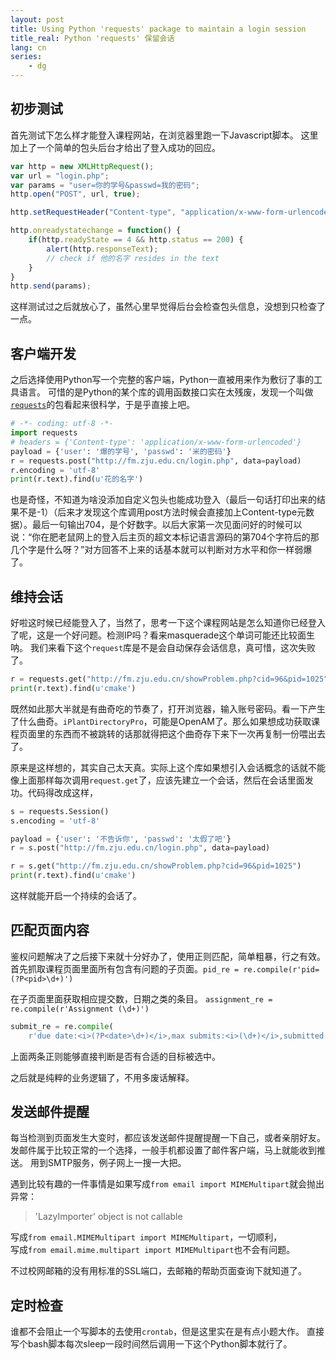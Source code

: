 ```yaml
---
layout: post
title: Using Python 'requests' package to maintain a login session
title_real: Python 'requests' 保留会话
lang: cn
series:
    - dg
---
```

## 初步测试
首先测试下怎么样才能登入课程网站，在浏览器里跑一下Javascript脚本。
这里加上了一个简单的包头后台才给出了登入成功的回应。

```javascript
var http = new XMLHttpRequest();
var url = "login.php";
var params = "user=你的学号&passwd=我的密码";
http.open("POST", url, true);

http.setRequestHeader("Content-type", "application/x-www-form-urlencoded");

http.onreadystatechange = function() {
    if(http.readyState == 4 && http.status == 200) {
        alert(http.responseText);
        // check if 他的名字 resides in the text
    }
}
http.send(params);
```

这样测试过之后就放心了，虽然心里早觉得后台会检查包头信息，没想到只检查了一点。
## 客户端开发
之后选择使用Python写一个完整的客户端，Python一直被用来作为敷衍了事的工具语言。
可惜的是Python的某个库的调用函数接口实在太残废，发现一个叫做[`requests`](http://docs.python-requests.org/)的包看起来很科学，于是乎直接上吧。

```python
# -*- coding: utf-8 -*-
import requests
# headers = {'Content-type': 'application/x-www-form-urlencoded'}
payload = {'user': '爆的学号', 'passwd': '米的密码'}
r = requests.post("http://fm.zju.edu.cn/login.php", data=payload)
r.encoding = 'utf-8'
print(r.text).find(u'花的名字')
```

也是奇怪，不知道为啥没添加自定义包头也能成功登入（最后一句话打印出来的结果不是-1）（后来才发现这个库调用post方法时候会直接加上Content-type元数据）。最后一句输出704，是个好数字。以后大家第一次见面问好的时候可以说：“你在肥老鼠网上的登入后主页的超文本标记语言源码的第704个字符后的那几个字是什么呀？”对方回答不上来的话基本就可以判断对方水平和你一样弱爆了。
## 维持会话
好啦这时候已经能登入了，当然了，思考一下这个课程网站是怎么知道你已经登入了呢，这是一个好问题。检测IP吗？看来masquerade这个单词可能还比较面生呐。
我们来看下这个`request`库是不是会自动保存会话信息，真可惜，这次失败了。

```python
r = requests.get("http://fm.zju.edu.cn/showProblem.php?cid=96&pid=1025")
print(r.text).find(u'cmake')
```

既然如此那大半就是有曲奇吃的节奏了，打开浏览器，输入账号密码。看一下产生了什么曲奇。`iPlantDirectoryPro`，可能是OpenAM了。那么如果想成功获取课程页面里的东西而不被跳转的话那就得把这个曲奇存下来下一次再复制一份喂出去了。

原来是这样想的，其实自己太天真。实际上这个库如果想引入会话概念的话就不能像上面那样每次调用`request.get`了，应该先建立一个会话，然后在会话里面发功。代码得改成这样，

```python
s = requests.Session()
s.encoding = 'utf-8'

payload = {'user': '不告诉你', 'passwd': '太假了吧'}
r = s.post("http://fm.zju.edu.cn/login.php", data=payload)

r = s.get("http://fm.zju.edu.cn/showProblem.php?cid=96&pid=1025")
print(r.text).find(u'cmake')
```

这样就能开启一个持续的会话了。

## 匹配页面内容
鉴权问题解决了之后接下来就十分好办了，使用正则匹配，简单粗暴，行之有效。
首先抓取课程页面里面所有包含有问题的子页面。`pid_re = re.compile(r'pid=(?P<pid>\d+)')`

在子页面里面获取相应提交数，日期之类的条目。
`assignment_re = re.compile(r'Assignment (\d+)')
`

```python
submit_re = re.compile(
    r'due date:<i>(?P<date>\d+)</i>,max submits:<i>(\d+)</i>,submitted:<i>(\d+)</i>,status: <i>not submitted</i>')
```

上面两条正则能够直接判断是否有合适的目标被选中。

之后就是纯粹的业务逻辑了，不用多废话解释。

## 发送邮件提醒
每当检测到页面发生大变时，都应该发送邮件提醒提醒一下自己，或者亲朋好友。发邮件属于比较正常的一个选择，一般手机都设置了邮件客户端，马上就能收到推送。
用到SMTP服务，例子网上一搜一大把。

遇到比较有趣的一件事情是如果写成`from email import MIMEMultipart`就会抛出异常：
>'LazyImporter' object is not callable

写成`from email.MIMEMultipart import MIMEMultipart`，一切顺利，  
写成`from email.mime.multipart import MIMEMultipart`也不会有问题。

不过校网邮箱的没有用标准的SSL端口，去邮箱的帮助页面查询下就知道了。

## 定时检查
谁都不会阻止一个写脚本的去使用`crontab`，但是这里实在是有点小题大作。
直接写个bash脚本每次sleep一段时间然后调用一下这个Python脚本就行了。